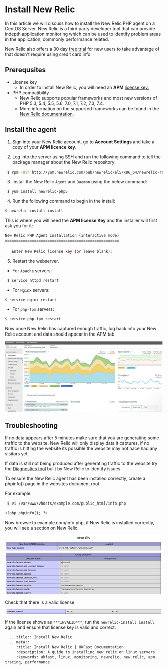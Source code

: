 # Install New Relic

In this article we will discuss how to install the New Relic PHP agent on a CentOS Server. New Relic is a third party developer tool that can provide indepth application monitoring which can be used to identify problem areas in the application, commonly performance related.

New Relic also offers a 30 day [free trial](https://newrelic.com/signup/?trial=browser) for new users to take advantage of that doesn't require using credit card info.

## Prerequsites 

- License key 
  - In order to install New Relic, you will need an **APM** [license key.](https://docs.newrelic.com/docs/accounts/install-new-relic/account-setup/license-key) 
- PHP compatibility 
  - New Relic supports popular frameworks and most new versions of PHP 5.3, 5.4, 5.5, 5.6, 7.0, 7.1, 7.2, 7.3, 7.4.
  - More information on the supported frameworks can be found in the [New Relic documentation](https://docs.newrelic.com/docs/agents/php-agent/getting-started/php-agent-compatibility-requirements).

## Install the agent

1. Sign into your New Relic account, go to **Account Settings** and take a copy of your **APM licence key**.

2. Log into the server using SSH and run the following command to tell the package manager about the New Relic repository:

```bash
 $ rpm -Uvh http://yum.newrelic.com/pub/newrelic/el5/x86_64/newrelic-repo-5-3.noarch.rpm
```

3. Install the New Relic `Agent` and `Daemon` using the below command:

```bash
 $ yum install newrelic-php5
 ```

 4. Run the following command to begin in the install:

 ```bash
 $ newrelic-install install
 ```

This is where you will need the **APM license Key** and the installer will first ask you for it:

```bash
New Relic PHP Agent Installation (interactive mode)
===================================================

   Enter New Relic license key (or leave blank):
```

5. Restart the webserver.

- For `Apache` servers:
```bash
 $ service httpd restart
```
- For `Nginx` servers:
```bash
$ service nginx restart
```
- For `php-fpm` servers:
```bash
$ service php-fpm restart
```

Now once New Relic has captured enough traffic, log back into your New Relic account and data should appear in the APM tab.

![New Relic Graph](files/newrelic-graph.PNG)

## Troubleshooting

If no data appears after 5 minutes make sure that you are generating some traffic to the website. New Relic will only display data it captures, if no traffic is hitting the website its possible the website may not hace had any visitors yet. 

If data is still not being produced after generating traffic to the website try the [Diagnostics tool](https://docs.newrelic.com/docs/using-new-relic/cross-product-functions/troubleshooting/new-relic-diagnostics) built by New Relic to identify issues.

To ensure the New Relic agent has been installed correctly, create a phpinfo() page in the websites document root.

For example:

```bash
 $ vi /var/www/vhosts/example.com/public_html/info.php
```
```bash
<?php phpinfo(); ?>
```
Now browse to example.com/info.php, if New Relic is installed correctly, you will see a section on New Relic.

![php-info page](files/newrelic-phpinfo.PNG)

Check that there is a valid license. 

![php-info licence](files/newrelic-license.PNG)

If the license shows as `***INVALID***`, run the `newrelic-install install` again and ensure that license key is valid and correct.

```eval_rst
  .. title:: Install New Relic
  .. meta::
     :title: Install New Relic | UKFast Documentation
     :description: A guide to installing new relic on linux servers.
     :keywords: ukfast, linux, monitoring, newrelic, new relic, apm, tracing, performance
```
